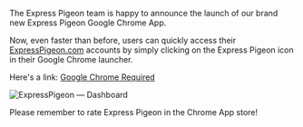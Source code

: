 The Express Pigeon team is happy to announce the launch of our brand new
Express Pigeon Google Chrome App.

Now, even faster than before, users can quickly access their
[ExpressPigeon.com](http://expresspigeon.com) accounts by simply clicking on the Express Pigeon
icon in their Google Chrome launcher.

Here's a link: [Google Chrome Required](https://chrome.google.com/webstore/detail/expresspigeon/efhhmhbcjggandfbihonphneigogcnna)

![ExpressPigeon — Dashboard](/blog/images/2012/ieeachef.png "ExpressPigeon — Dashboard")

Please remember to rate Express Pigeon in the Chrome App store!
